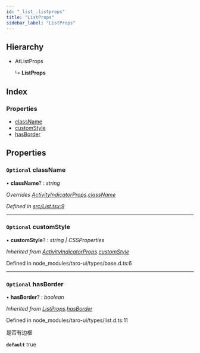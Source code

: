 ```yaml
---
id: "_list_.listprops"
title: "ListProps"
sidebar_label: "ListProps"
---
```


## Hierarchy

* AtListProps

  ↳ **ListProps**

## Index

### Properties

* [className](_list_.listprops.md#optional-classname)
* [customStyle](_list_.listprops.md#optional-customstyle)
* [hasBorder](_list_.listprops.md#optional-hasborder)

## Properties

### `Optional` className

• **className**? : *string*

*Overrides [ActivityIndicatorProps](_activityindicator_.activityindicatorprops.md).[className](_activityindicator_.activityindicatorprops.md#optional-classname)*

*Defined in [src/List.tsx:9](https://github.com/tarojsx/ui/blob/6701f45/src/List.tsx#L9)*

___

### `Optional` customStyle

• **customStyle**? : *string | CSSProperties*

*Inherited from [ActivityIndicatorProps](_activityindicator_.activityindicatorprops.md).[customStyle](_activityindicator_.activityindicatorprops.md#optional-customstyle)*

Defined in node_modules/taro-ui/types/base.d.ts:6

___

### `Optional` hasBorder

• **hasBorder**? : *boolean*

*Inherited from [ListProps](_list_.listprops.md).[hasBorder](_list_.listprops.md#optional-hasborder)*

Defined in node_modules/taro-ui/types/list.d.ts:11

是否有边框

**`default`** true
